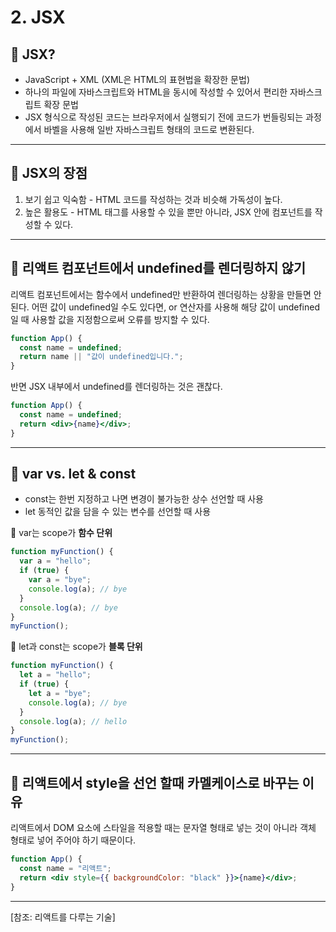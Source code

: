 # 2. JSX

## 🔖 JSX?

- JavaScript + XML (XML은 HTML의 표현법을 확장한 문법)
- 하나의 파일에 자바스크립트와 HTML을 동시에 작성할 수 있어서 편리한 자바스크립트 확장 문법
- JSX 형식으로 작성된 코드는 브라우저에서 실행되기 전에 코드가 번들링되는 과정에서 바벨을 사용해 일반 자바스크립트 형태의 코드로 변환된다.

---

## 🔖 JSX의 장점

1. 보기 쉽고 익숙함 - HTML 코드를 작성하는 것과 비슷해 가독성이 높다.
2. 높은 활용도 - HTML 태그를 사용할 수 있을 뿐만 아니라, JSX 안에 컴포넌트를 작성할 수 있다.

---

## 🔖 리액트 컴포넌트에서 undefined를 렌더링하지 않기

리액트 컴포넌트에서는 함수에서 undefined만 반환하여 렌더링하는 상황을 만들면 안 된다. 어떤 값이 undefined일 수도 있다면, or 연산자를 사용해 해당 값이 undefined일 때 사용할 값을 지정함으로써 오류를 방지할 수 있다.

```jsx
function App() {
  const name = undefined;
  return name || "값이 undefined입니다.";
}
```

반면 JSX 내부에서 undefined를 렌더링하는 것은 괜찮다.

```jsx
function App() {
  const name = undefined;
  return <div>{name}</div>;
}
```

---

## 🔖 var vs. let & const

- const는 한번 지정하고 나면 변경이 불가능한 상수 선언할 때 사용
- let 동적인 값을 담을 수 있는 변수를 선언할 때 사용

📌 var는 scope가 **함수 단위**

```jsx
function myFunction() {
  var a = "hello";
  if (true) {
    var a = "bye";
    console.log(a); // bye
  }
  console.log(a); // bye
}
myFunction();
```

📌 let과 const는 scope가 **블록 단위**

```jsx
function myFunction() {
  let a = "hello";
  if (true) {
    let a = "bye";
    console.log(a); // bye
  }
  console.log(a); // hello
}
myFunction();
```

---

## 🔖 리액트에서 style을 선언 할때 카멜케이스로 바꾸는 이유

리액트에서 DOM 요소에 스타일을 적용할 때는 문자열 형태로 넣는 것이 아니라 객체 형태로 넣어 주어야 하기 때문이다.

```jsx
function App() {
  const name = "리액트";
  return <div style={{ backgroundColor: "black" }}>{name}</div>;
}
```

---

[참조: 리액트를 다루는 기술]
